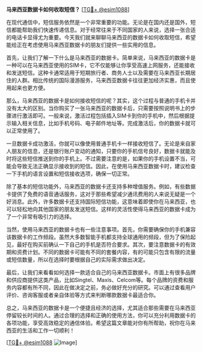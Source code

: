 **马来西亚数据卡如何收取短信？** [[TG💪+ @esim1088](https://t.me/s/esim1088)]

在现代通信中，短信服务依然是一个非常重要的功能。无论是在国内还是国外，短信都能帮助我们快速传递信息。对于经常往来于不同国家的人来说，选择一张合适的电话卡显得尤为重要。今天我们就来聊聊马来西亚的数据卡如何收取短信，希望能给正在考虑使用马来西亚数据卡的朋友们提供一些实用的信息。

首先，让我们了解一下什么是马来西亚的数据卡。简单来说，马来西亚的数据卡是一种可以在马来西亚使用的SIM卡，它不仅能够让你享受高速上网服务，还能接收和发送短信。这种卡通常适用于短期旅行者、商务人士以及需要在马来西亚长期居住的人群。相比传统的国际漫游服务，马来西亚数据卡往往更加经济实惠，而且使用起来也更方便。

那么，马来西亚的数据卡是如何接收短信的呢？其实，这个过程与普通的手机卡并没有太大的区别。当你购买了一张马来西亚的数据卡后，只需要按照说明书上的步骤进行激活即可。一般来说，激活过程包括插入SIM卡到你的手机中，然后根据提示输入相关信息，比如手机号码、电子邮件地址等。完成激活后，你的数据卡就可以正常使用了。

一旦数据卡成功激活，你就可以像使用普通手机卡一样接收短信了。无论是来自家人朋友的信息，还是银行账户变动的通知，只要你的手机信号良好，数据卡就能及时将这些短信推送到你的手机上。不过需要注意的是，如果你的手机设置不当，可能会导致无法正确显示接收到的短信。因此，在使用马来西亚数据卡时，建议检查一下手机的语言设置和短信接收选项，确保一切正常。

除了基本的短信功能外，马来西亚的数据卡还支持多种增值服务。例如，有些数据卡提供了免费的语音通话服务，这对于那些希望减少通讯费用的人来说无疑是一个好消息。此外，许多数据卡还支持国际短信功能，这意味着即使你在马来西亚，也可以轻松地向其他国家的朋友发送短信。这样的灵活性使得马来西亚的数据卡成为了一个非常有吸引力的选择。

当然，使用马来西亚的数据卡也有一些注意事项。首先，你需要确保你的手机兼容该数据卡的工作频段。虽然大多数智能手机都支持全球通用的频段，但为了保险起见，最好在购买前确认一下自己的手机是否符合要求。其次，要注意数据卡的有效期和资费计划。不同的数据卡可能有不同的套餐内容，有的可能只包含有限的流量或短信数量，所以在选择时要根据自己的实际需求做出决定。

最后，让我们来看看如何选择一款适合自己的马来西亚数据卡。市面上有很多品牌和供应商提供这类产品，比如Singtel、Maxis、Celcom等。每个品牌的资费和服务内容都有所不同，因此在做决定之前，务必做好充分的研究。可以通过查看用户评价、咨询客服或者亲自体验等方式来判断哪款数据卡最适合你。

总之，马来西亚的数据卡是一个便捷且经济的选择，尤其适合那些需要在马来西亚停留较长时间的人。通过合理的选择和正确的使用方法，你可以充分利用数据卡的各项功能，享受高效稳定的通信体验。希望这篇文章能对你有所帮助，祝你在马来西亚的生活和工作一切顺利！

[[TG💪+ @esim1088](https://t.me/s/esim1088) ![Image](https://i.postimg.cc/4NQfJmqS/Snipaste-2025-05-13-00-14-12.png)]
